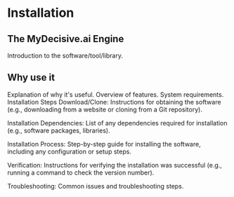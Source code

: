 # Installation

## The MyDecisive.ai Engine
Introduction to the software/tool/library.

## Why use it
Explanation of why it's useful.
Overview of features.
System requirements.
Installation Steps
Download/Clone: Instructions for obtaining the software (e.g., downloading from a website or cloning from a Git repository).

Installation Dependencies: List of any dependencies required for installation (e.g., software packages, libraries).

Installation Process: Step-by-step guide for installing the software, including any configuration or setup steps.

Verification: Instructions for verifying the installation was successful (e.g., running a command to check the version number).

Troubleshooting: Common issues and troubleshooting steps.
